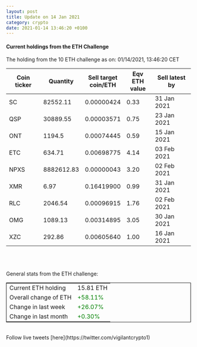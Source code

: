 ```yaml
---
layout: post
title: Update on 14 Jan 2021
category: crypto
date: 2021-01-14 13:46:20 +0100
---
```

<!-- Global site tag (gtag.js) - Google Analytics -->
<script async src="https://www.googletagmanager.com/gtag/js?id=UA-103831149-5"></script>
<script>
  window.dataLayer = window.dataLayer || [];
  function gtag(){dataLayer.push(arguments);}
  gtag('js', new Date());

  gtag('config', 'UA-103831149-5');
</script>


#### Current holdings from the ETH Challenge

The holding from the 10 ETH challenge as on: 01/14/2021, 13:46:20 CET

|Coin ticker|Quantity|Sell target<br>coin/ETH|Eqv ETH<br>value|Sell latest by|
|-----------|--------|-----------|-----------|--------------|
SC|82552.11|  0.00000424|0.33|31 Jan 2021|
QSP|30889.55|  0.00003571|0.75|23 Jan 2021|
ONT|1194.5|  0.00074445|0.59|15 Jan 2021|
ETC|634.71|  0.00698775|4.14|03 Feb 2021|
NPXS|8882612.83|  0.00000043|3.20|02 Feb 2021|
XMR|6.97|  0.16419900|0.99|31 Jan 2021|
RLC|2046.54|  0.00096915|1.76|02 Feb 2021|
OMG|1089.13|  0.00314895|3.05|30 Jan 2021|
XZC|292.86|  0.00605640|1.00|16 Jan 2021|

<br>
<br>
<br>
General stats from the ETH challenge:

<table style="border:1px solid black;margin-left:auto;margin-right:auto;">
	<tbody>
	<tr>
		<td>Current ETH holding</td>
		<td>     15.81 ETH</td>
	</tr>
	<tr>
		<td>Overall change of ETH</td>
		<td><font color="green">+58.11%</font></td>
	</tr>
	<tr>
		<td>Change in last week</td>
		<td><font color="green">+26.07%</font></td>
	</tr>
	<tr>
		<td>Change in last month</td>
		<td><font color="green">+0.30%</font></td>
	</tr>
	</tbody>
</table>

<br>
Follow live tweets [here](https://twitter.com/vigilantcrypto1)
<br>
<br>